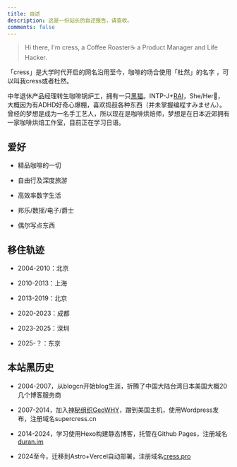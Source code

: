 ```yaml
---
title: 自述
description: 这是一份站长的自述报告，请查收。
comments: false
---
```


> Hi there, I'm cress, a Coffee Roaster☕️ a Product Manager and Life Hacker.

「cress」是大学时代开启的网名沿用至今，咖啡的场合使用「杜然」的名字 ，可以叫我cress或者杜然。

中年退休产品经理转生咖啡锅炉工，拥有一只[黑猫](https://www.instagram.com/p/B0iv-ztgHm7/)。INTP-J+[RAI](https://zh.wikipedia.org/wiki/霍爾蘭六邊形)，She/Her🌈，大概因为有ADHD好奇心爆棚，喜欢捣鼓各种东西（并未掌握编程すみません）。曾经的梦想是成为一名手工艺人，所以现在是咖啡烘焙师，梦想是在日本近郊拥有一家咖啡烘焙工作室，目前正在学习日语。

## 爱好

- 精品咖啡的一切

- 自由行及深度旅游

- 高效率数字生活

- 邦乐/数摇/电子/爵士

- 偶尔写点东西

## 移住轨迹

- 2004-2010：北京

- 2010-2013：上海

- 2013-2019：北京

- 2020-2023：成都

- 2023-2025：深圳

- 2025-？：东京

## 本站黑历史

- 2004-2007，从blogcn开始blog生涯，折腾了中国大陆台湾日本美国大概20几个博客服务商

- 2007-2014，加入[神秘组织GeoWHY](https://site.douban.com/geowhy/room/13493/)，蹭到美国主机，使用Wordpress发布，注册域名supercress.cn

- 2014-2024，学习使用Hexo构建静态博客，托管在Github Pages，注册域名[duran.im](http://duran.im)

- 2024至今，迁移到Astro+Vercel自动部署，注册域名[cress.pro](https://cress.pro)
